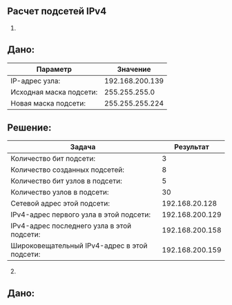 ## Расчет подсетей IPv4 ##


1.

## Дано:

Параметр | Значение
---|---
IP-адрес узла:         | 192.168.200.139 
Исходная маска подсети:| 255.255.255.0  
Новая маска подсети:   | 255.255.255.224


## Решение:

Задача | Результат
---|---
Количество бит подсети: |3
Количество созданных подсетей: |8
Количество бит узлов в подсети: |5
Количество узлов в подсети: |30
Сетевой адрес этой подсети: |192.168.20.128
IPv4-адрес первого узла в этой подсети: |192.168.200.129
IPv4-адрес последнего узла в этой подсети: |192.168.200.158
Широковещательный IPv4-адрес в этой подсети: |192.168.200.159

2. 

## Дано:

Параметр | Значение
---|---
IP-адрес узла: |10.101.99.228
Исходная маска подсети: |255.0.0.0
Новая маска подсети: |255.255.128.0

## Решение:
Задача | Результат
---|---
Количество бит подсети |1
Количество созданных подсетей |2
Количество бит узлов в подсети |15
Количество узлов в подсети |32766
Сетевой адрес этой подсети |10.101.0.0
IPv4-адрес первого узла в этой подсети |10.101.0.1
IPv4-адрес последнего узла в этой подсети |10.101.127.254
Широковещательный IPv4-адрес в этой подсети |10.101.127.255


3. 

## Дано:

Параметр | Значение
---|---
IP-адрес узла: |172.22.32.12
Исходная маска подсети: |255.255.0.0
Новая маска подсети: |255.255.224.0

## Решение:

Задача | Результат
---|---
Количество бит подсети |3
Количество созданных подсетей |8
Количество бит узлов в подсети |13
Количество узлов в подсети |8190
Сетевой адрес этой подсети |172.22.32.0
IPv4-адрес первого узла в этой подсети |172.22.32.1
IPv4-адрес последнего узла в этой подсети |172.22.63.254
Широковещательный IPv4-адрес в этой подсети |172.22.63.255


4. 

## Дано:

Параметр | Значение
---|---
IP-адрес узла: |192.168.1.245
Исходная маска подсети: |255.255.255.0
Новая маска подсети: |255.255.255.252

## Решение:

Задача | Результат
---|---
Количество бит подсети |6
Количество созданных подсетей |64
Количество бит узлов в подсети |2
Количество узлов в подсети |2
Сетевой адрес этой подсети |192.168.1.244
IPv4-адрес первого узла в этой подсети |192.168.1.245
IPv4-адрес последнего узла в этой подсети |192.168.1.246
Широковещательный IPv4-адрес в этой подсети |192.168.1.247


5. 

## Дано:

Параметр | Значение
---|---
IP-адрес узла: |128.107.0.55
Исходная маска подсети: |255.255.0.0
Новая маска подсети: |255.255.255.0

## Решение:

Задача | Результат
---|---
Количество бит подсети |8
Количество созданных подсетей |256
Количество бит узлов в подсети |8
Количество узлов в подсети |254
Сетевой адрес этой подсети |128.107.0.0
IPv4-адрес первого узла в этой подсети |128.107.0.1
IPv4-адрес последнего узла в этой подсети |128.107.0.254
Широковещательный IPv4-адрес в этой подсети |128.107.0.255

6. 

## Дано:

Параметр | Значение
---|---
IP-адрес узла: |192.135.250.180
Исходная маска подсети: |255.255.255.0
Новая маска подсети: |255.255.255.248


## Решение:

Задача | Результат
---|---
Количество бит подсети |5
Количество созданных подсетей |16
Количество бит узлов в подсети |3
Количество узлов в подсети |6
Сетевой адрес этой подсети |192.135.250.176
IPv4-адрес первого узла в этой подсети |192.135.250.177
IPv4-адрес последнего узла в этой подсети |192.135.250.182
Широковещательный IPv4-адрес в этой подсети |192.135.250.183
